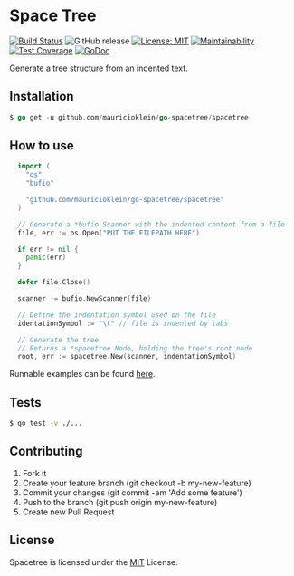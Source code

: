 # Space Tree

[![Build Status](https://travis-ci.org/mauricioklein/go-spacetree.svg?branch=master)](https://travis-ci.org/mauricioklein/go-spacetree)
![GitHub release](https://img.shields.io/github/release/mauricioklein/go-spacetree.svg)
[![License: MIT](https://img.shields.io/badge/License-MIT-yellow.svg)](https://opensource.org/licenses/MIT)
[![Maintainability](https://api.codeclimate.com/v1/badges/65187a309a09d5999bac/maintainability)](https://codeclimate.com/github/mauricioklein/go-spacetree/maintainability)
[![Test Coverage](https://api.codeclimate.com/v1/badges/65187a309a09d5999bac/test_coverage)](https://codeclimate.com/github/mauricioklein/go-spacetree/test_coverage)
[![GoDoc](https://godoc.org/github.com/mauricioklein/go-spacetree?status.svg)](https://godoc.org/github.com/mauricioklein/go-spacetree)

Generate a tree structure from an indented text.

## Installation

```go
$ go get -u github.com/mauricioklein/go-spacetree/spacetree
```

## How to use

```go
  import (
    "os"
    "bufio"

    "github.com/mauricioklein/go-spacetree/spacetree"
  )

  // Generate a *bufio.Scanner with the indented content from a file
  file, err := os.Open("PUT THE FILEPATH HERE")

  if err != nil {
    panic(err)
  }

  defer file.Close()

  scanner := bufio.NewScanner(file)

  // Define the indentation symbol used on the file
  identationSymbol := "\t" // file is indented by tabs

  // Generate the tree
  // Returns a *spacetree.Node, holding the tree's root node
  root, err := spacetree.New(scanner, indentationSymbol)
```

Runnable examples can be found [here](examples/).

## Tests

```bash
$ go test -v ./...
```

## Contributing

1. Fork it
2. Create your feature branch (git checkout -b my-new-feature)
3. Commit your changes (git commit -am 'Add some feature')
4. Push to the branch (git push origin my-new-feature)
5. Create new Pull Request

## License

Spacetree is licensed under the [MIT](https://opensource.org/licenses/MIT) License.

